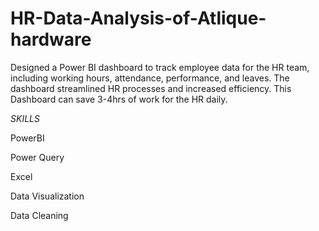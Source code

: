 # HR-Data-Analysis-of-Atlique-hardware

Designed a Power BI dashboard to track employee data for the HR team, including working hours, attendance, performance, and leaves. The dashboard streamlined HR processes and increased efficiency. This Dashboard can save 3-4hrs of work for the HR daily.



*SKILLS*

PowerBI

Power Query

Excel

Data Visualization 

Data Cleaning


